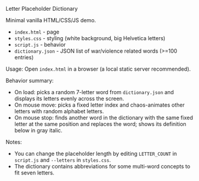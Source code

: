 Letter Placeholder Dictionary

Minimal vanilla HTML/CSS/JS demo.

- `index.html` - page
- `styles.css` - styling (white background, big Helvetica letters)
- `script.js` - behavior
- `dictionary.json` - JSON list of war/violence related words (>=100 entries)

Usage:
Open `index.html` in a browser (a local static server recommended).

Behavior summary:
- On load: picks a random 7-letter word from `dictionary.json` and displays its letters evenly across the screen.
- On mouse move: picks a fixed letter index and chaos-animates other letters with random alphabet letters.
- On mouse stop: finds another word in the dictionary with the same fixed letter at the same position and replaces the word; shows its definition below in gray italic.

Notes:
- You can change the placeholder length by editing `LETTER_COUNT` in `script.js` and `--letters` in `styles.css`.
- The dictionary contains abbreviations for some multi-word concepts to fit seven letters.
